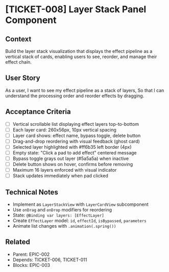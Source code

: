 # [TICKET-008] Layer Stack Panel Component

## Context
Build the layer stack visualization that displays the effect pipeline as a vertical stack of cards, enabling users to see, reorder, and manage their effect chain.

## User Story
As a user,
I want to see my effect pipeline as a stack of layers,
So that I can understand the processing order and reorder effects by dragging.

## Acceptance Criteria
- [ ] Vertical scrollable list displaying effect layers top-to-bottom
- [ ] Each layer card: 260x56px, 10px vertical spacing
- [ ] Layer card shows: effect name, bypass toggle, delete button
- [ ] Drag-and-drop reordering with visual feedback (ghost card)
- [ ] Selected layer highlighted with #ff6b35 left border (4px)
- [ ] Empty state: "Click a pad to add effect" centered message
- [ ] Bypass toggle grays out layer (#5a5a5a) when inactive
- [ ] Delete button shows on hover, confirms before removing
- [ ] Maximum 16 layers enforced with visual indicator
- [ ] Stack updates immediately when pad clicked

## Technical Notes
- Implement as `LayerStackView` with `LayerCardView` subcomponent
- Use `onDrag` and `onDrop` modifiers for reordering
- State: `@Binding var layers: [EffectLayer]`
- Create `EffectLayer` model: `id`, `effectId`, `isBypassed`, `parameters`
- Animate list changes with `.animation(.spring())`

## Related
- Parent: EPIC-002
- Depends: TICKET-006, TICKET-011
- Blocks: EPIC-003
